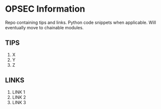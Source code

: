 # OPSEC Information
Repo containing tips and links. Python code snippets when applicable. Will eventually move to chainable modules.

## TIPS
1. X
2. Y
3. Z

## LINKS
1. LINK 1
2. LINK 2
3. LINK 3
